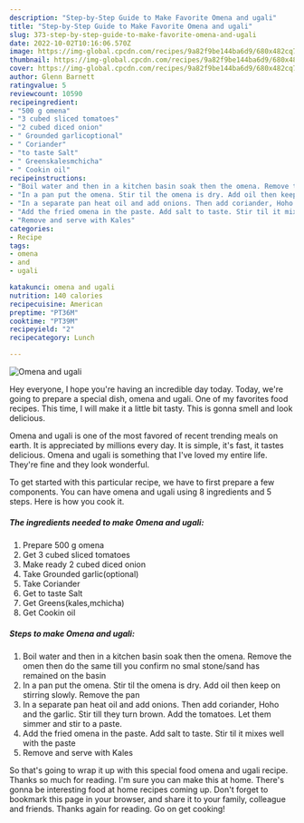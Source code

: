 ```yaml
---
description: "Step-by-Step Guide to Make Favorite Omena and ugali"
title: "Step-by-Step Guide to Make Favorite Omena and ugali"
slug: 373-step-by-step-guide-to-make-favorite-omena-and-ugali
date: 2022-10-02T10:16:06.570Z
image: https://img-global.cpcdn.com/recipes/9a82f9be144ba6d9/680x482cq70/omena-and-ugali-recipe-main-photo.jpg
thumbnail: https://img-global.cpcdn.com/recipes/9a82f9be144ba6d9/680x482cq70/omena-and-ugali-recipe-main-photo.jpg
cover: https://img-global.cpcdn.com/recipes/9a82f9be144ba6d9/680x482cq70/omena-and-ugali-recipe-main-photo.jpg
author: Glenn Barnett
ratingvalue: 5
reviewcount: 10590
recipeingredient:
- "500 g omena"
- "3 cubed sliced tomatoes"
- "2 cubed diced onion"
- " Grounded garlicoptional"
- " Coriander"
- "to taste Salt"
- " Greenskalesmchicha"
- " Cookin oil"
recipeinstructions:
- "Boil water and then in a kitchen basin soak then the omena. Remove the omen then do the same till you confirm no smal stone/sand has remained on the basin"
- "In a pan put the omena. Stir til the omena is dry. Add oil then keep on stirring slowly. Remove the pan"
- "In a separate pan heat oil and add onions. Then add coriander, Hoho and the garlic. Stir till they turn brown. Add the tomatoes. Let them simmer and stir to a paste."
- "Add the fried omena in the paste. Add salt to taste. Stir til it mixes well with the paste"
- "Remove and serve with Kales"
categories:
- Recipe
tags:
- omena
- and
- ugali

katakunci: omena and ugali 
nutrition: 140 calories
recipecuisine: American
preptime: "PT36M"
cooktime: "PT39M"
recipeyield: "2"
recipecategory: Lunch

---
```



![Omena and ugali](https://img-global.cpcdn.com/recipes/9a82f9be144ba6d9/680x482cq70/omena-and-ugali-recipe-main-photo.jpg)

Hey everyone, I hope you're having an incredible day today. Today, we're going to prepare a special dish, omena and ugali. One of my favorites food recipes. This time, I will make it a little bit tasty. This is gonna smell and look delicious.



Omena and ugali is one of the most favored of recent trending meals on earth. It is appreciated by millions every day. It is simple, it's fast, it tastes delicious. Omena and ugali is something that I've loved my entire life. They're fine and they look wonderful.


To get started with this particular recipe, we have to first prepare a few components. You can have omena and ugali using 8 ingredients and 5 steps. Here is how you cook it.

<!--inarticleads1-->

##### The ingredients needed to make Omena and ugali:

1. Prepare 500 g omena
1. Get 3 cubed sliced tomatoes
1. Make ready 2 cubed diced onion
1. Take  Grounded garlic(optional)
1. Take  Coriander
1. Get to taste Salt
1. Get  Greens(kales,mchicha)
1. Get  Cookin oil




<!--inarticleads2-->

##### Steps to make Omena and ugali:

1. Boil water and then in a kitchen basin soak then the omena. Remove the omen then do the same till you confirm no smal stone/sand has remained on the basin
1. In a pan put the omena. Stir til the omena is dry. Add oil then keep on stirring slowly. Remove the pan
1. In a separate pan heat oil and add onions. Then add coriander, Hoho and the garlic. Stir till they turn brown. Add the tomatoes. Let them simmer and stir to a paste.
1. Add the fried omena in the paste. Add salt to taste. Stir til it mixes well with the paste
1. Remove and serve with Kales




So that's going to wrap it up with this special food omena and ugali recipe. Thanks so much for reading. I'm sure you can make this at home. There's gonna be interesting food at home recipes coming up. Don't forget to bookmark this page in your browser, and share it to your family, colleague and friends. Thanks again for reading. Go on get cooking!
